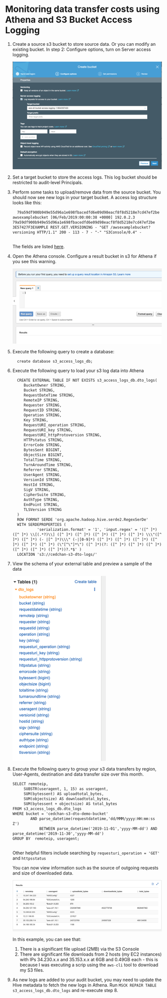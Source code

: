 # Monitoring data transfer costs using Athena and S3 Bucket Access Logging

1. Create a source s3 bucket to store source data. Or you can modify an existing bucket. In step 2: Configure options, turn on Server access logging. 

    ![step 1](./img/1_configure_access_logging.png)

2. Set a target bucket to store the access logs. This log bucket should be restricted to audit-level Principals.

3. Perform some tasks to upload/remove data from the source bucket. You should now see new logs in your target bucket. A access log structure looks like this: 

    ```      
      79a59df900b949e55d96a1e698fbacedfd6e09d98eacf8f8d5218e7cd47ef2be awsexamplebucket [06/Feb/2019:00:00:38 +0000] 192.0.2.3 79a59df900b949e55d96a1e698fbacedfd6e09d98eacf8f8d5218e7cd47ef2be 3E57427F3EXAMPLE REST.GET.VERSIONING - "GET /awsexamplebucket?versioning HTTP/1.1" 200 - 113 - 7 - "-" "S3Console/0.4" - 
      
    ```
    
    The fields are listed [here](https://docs.aws.amazon.com/AmazonS3/latest/dev/LogFormat.html).
    
4. Open the Athena console. Configure a result bucket in s3 for Athena if you see this warning.

    ![step 4](./img/4_configure_result_bucket.png)

5. Execute the following query to create a database: 

    ```
      create database s3_access_logs_db;
    ```

6. Execute the following query to load your s3 log data into Athena

    ```
      CREATE EXTERNAL TABLE IF NOT EXISTS s3_access_logs_db.dto_logs(
         BucketOwner STRING,
         Bucket STRING,
         RequestDateTime STRING,
         RemoteIP STRING,
         Requester STRING,
         RequestID STRING,
         Operation STRING,
         Key STRING,
         RequestURI_operation STRING,
         RequestURI_key STRING,
         RequestURI_httpProtoversion STRING,
         HTTPstatus STRING,
         ErrorCode STRING,
         BytesSent BIGINT,
         ObjectSize BIGINT,
         TotalTime STRING,
         TurnAroundTime STRING,
         Referrer STRING,
         UserAgent STRING,
         VersionId STRING,
         HostId STRING,
         SigV STRING,
         CipherSuite STRING,
         AuthType STRING,
         EndPoint STRING,
         TLSVersion STRING
      ) 
      ROW FORMAT SERDE 'org.apache.hadoop.hive.serde2.RegexSerDe'
      WITH SERDEPROPERTIES (
               'serialization.format' = '1', 'input.regex' = '([^ ]*) ([^ ]*) \\[(.*?)\\] ([^ ]*) ([^ ]*) ([^ ]*) ([^ ]*) ([^ ]*) \\\"([^ ]*) ([^ ]*) (- |[^ ]*)\\\" (-|[0-9]*) ([^ ]*) ([^ ]*) ([^ ]*) ([^ ]*) ([^ ]*) ([^ ]*) (\"[^\"]*\") ([^ ]*)(?: ([^ ]*) ([^ ]*) ([^ ]*) ([^ ]*) ([^ ]*) ([^ ]*))?.*$' )
      LOCATION 's3://cedchan-s3-dto-logs/'

    ```
    
7. View the schema of your external table and preview a sample of the data

    ![step 7](./img/7_dto_logs_schema.png)

8.  Execute the following query to group your s3 data transfers by region, User-Agents, destination and data transfer size over this month.

    ```
    SELECT remoteip,
         SUBSTR(useragent, 1, 15) as useragent,
         SUM(bytessent) AS uploadtotal_bytes,
         SUM(objectsize) AS downloadtotal_bytes,
         SUM(bytessent + objectsize) AS total_bytes
    FROM s3_access_logs_db.dto_logs
    WHERE bucket = 'cedchan-s3-dto-demo-bucket'
            AND parse_datetime(requestdatetime,'dd/MMM/yyyy:HH:mm:ss Z') 
                BETWEEN parse_datetime('2019-11-01','yyyy-MM-dd') AND parse_datetime('2019-11-30','yyyy-MM-dd')
    GROUP BY  remoteip, useragent;
      
    ```
    
    Other helpful filters include searching by `requesturi_operation = 'GET'` and `httpsstatus`
    
    You can now view information such as the source of outgoing requests and size of downloaded data. 
    
    ![step 8](./img/8_2_results_2.png)

    In this example, you can see that: 

	1. There is a significant file upload (2MB) via the S3 Console 
	2. There are significant file downloads from 2 hosts (my EC2 instances) with IPs 34.230.x.x and 35.153.x.x at 6GB and 0.49GB each - this is because I was executing a scrip using the `aws-cli` tool to download my S3 files.


 9. As new logs are added to your audit bucket, you may need to update the Hive metadata to fetch the new logs in Athena.
    Run `MSCK REPAIR TABLE s3_access_logs_db.dto_logs` and re-execute step 8.
    
